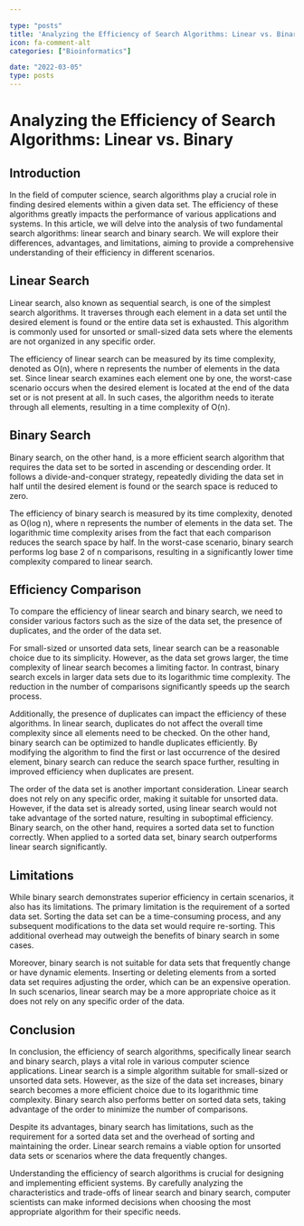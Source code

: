 ```yaml
---

type: "posts"
title: 'Analyzing the Efficiency of Search Algorithms: Linear vs. Binary'
icon: fa-comment-alt
categories: ["Bioinformatics"]

date: "2022-03-05"
type: posts
---
```





# Analyzing the Efficiency of Search Algorithms: Linear vs. Binary

## Introduction
In the field of computer science, search algorithms play a crucial role in finding desired elements within a given data set. The efficiency of these algorithms greatly impacts the performance of various applications and systems. In this article, we will delve into the analysis of two fundamental search algorithms: linear search and binary search. We will explore their differences, advantages, and limitations, aiming to provide a comprehensive understanding of their efficiency in different scenarios.

## Linear Search
Linear search, also known as sequential search, is one of the simplest search algorithms. It traverses through each element in a data set until the desired element is found or the entire data set is exhausted. This algorithm is commonly used for unsorted or small-sized data sets where the elements are not organized in any specific order.

The efficiency of linear search can be measured by its time complexity, denoted as O(n), where n represents the number of elements in the data set. Since linear search examines each element one by one, the worst-case scenario occurs when the desired element is located at the end of the data set or is not present at all. In such cases, the algorithm needs to iterate through all elements, resulting in a time complexity of O(n).

## Binary Search
Binary search, on the other hand, is a more efficient search algorithm that requires the data set to be sorted in ascending or descending order. It follows a divide-and-conquer strategy, repeatedly dividing the data set in half until the desired element is found or the search space is reduced to zero.

The efficiency of binary search is measured by its time complexity, denoted as O(log n), where n represents the number of elements in the data set. The logarithmic time complexity arises from the fact that each comparison reduces the search space by half. In the worst-case scenario, binary search performs log base 2 of n comparisons, resulting in a significantly lower time complexity compared to linear search.

## Efficiency Comparison
To compare the efficiency of linear search and binary search, we need to consider various factors such as the size of the data set, the presence of duplicates, and the order of the data set.

For small-sized or unsorted data sets, linear search can be a reasonable choice due to its simplicity. However, as the data set grows larger, the time complexity of linear search becomes a limiting factor. In contrast, binary search excels in larger data sets due to its logarithmic time complexity. The reduction in the number of comparisons significantly speeds up the search process.

Additionally, the presence of duplicates can impact the efficiency of these algorithms. In linear search, duplicates do not affect the overall time complexity since all elements need to be checked. On the other hand, binary search can be optimized to handle duplicates efficiently. By modifying the algorithm to find the first or last occurrence of the desired element, binary search can reduce the search space further, resulting in improved efficiency when duplicates are present.

The order of the data set is another important consideration. Linear search does not rely on any specific order, making it suitable for unsorted data. However, if the data set is already sorted, using linear search would not take advantage of the sorted nature, resulting in suboptimal efficiency. Binary search, on the other hand, requires a sorted data set to function correctly. When applied to a sorted data set, binary search outperforms linear search significantly.

## Limitations
While binary search demonstrates superior efficiency in certain scenarios, it also has its limitations. The primary limitation is the requirement of a sorted data set. Sorting the data set can be a time-consuming process, and any subsequent modifications to the data set would require re-sorting. This additional overhead may outweigh the benefits of binary search in some cases.

Moreover, binary search is not suitable for data sets that frequently change or have dynamic elements. Inserting or deleting elements from a sorted data set requires adjusting the order, which can be an expensive operation. In such scenarios, linear search may be a more appropriate choice as it does not rely on any specific order of the data.

## Conclusion
In conclusion, the efficiency of search algorithms, specifically linear search and binary search, plays a vital role in various computer science applications. Linear search is a simple algorithm suitable for small-sized or unsorted data sets. However, as the size of the data set increases, binary search becomes a more efficient choice due to its logarithmic time complexity. Binary search also performs better on sorted data sets, taking advantage of the order to minimize the number of comparisons.

Despite its advantages, binary search has limitations, such as the requirement for a sorted data set and the overhead of sorting and maintaining the order. Linear search remains a viable option for unsorted data sets or scenarios where the data frequently changes.

Understanding the efficiency of search algorithms is crucial for designing and implementing efficient systems. By carefully analyzing the characteristics and trade-offs of linear search and binary search, computer scientists can make informed decisions when choosing the most appropriate algorithm for their specific needs.